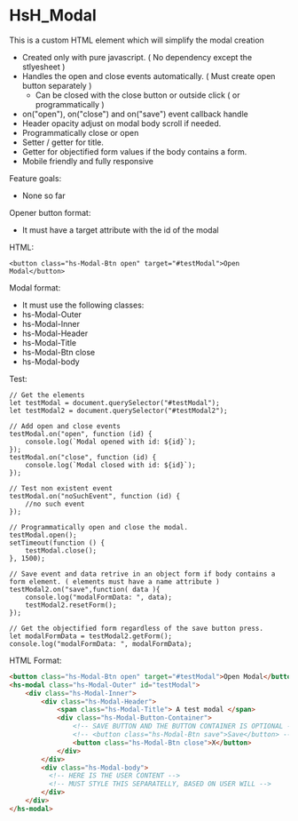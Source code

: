 # HsH_Modal
This is a custom HTML element which will simplify the modal creation

- Created only with pure javascript. ( No dependency except the stlyesheet )
- Handles the open and close events automatically. ( Must create open button separately )
  - Can be closed with the close button or outside click ( or programmatically )
- on("open"), on("close") and on("save") event callback handle
- Header opacity adjust on modal body scroll if needed.
- Programmatically close or open
- Setter / getter for title.
- Getter for objectified form values if the body contains a form.
- Mobile friendly and fully responsive

Feature goals:
- None so far

Opener button format:
- It must have a target attribute with the id of the modal

HTML: 
```
<button class="hs-Modal-Btn open" target="#testModal">Open Modal</button>
```

Modal format:
 - It must use the following classes:
  - hs-Modal-Outer
  - hs-Modal-Inner
  - hs-Modal-Header
  - hs-Modal-Title
  - hs-Modal-Btn close
  - hs-Modal-body
  
  
  Test:

```JS
// Get the elements
let testModal = document.querySelector("#testModal");
let testModal2 = document.querySelector("#testModal2");

// Add open and close events
testModal.on("open", function (id) {
    console.log(`Modal opened with id: ${id}`);
});
testModal.on("close", function (id) {
    console.log(`Modal closed with id: ${id}`);
});

// Test non existent event
testModal.on("noSuchEvent", function (id) {
    //no such event
});

// Programmatically open and close the modal.
testModal.open();
setTimeout(function () {
    testModal.close();
}, 1500);

// Save event and data retrive in an object form if body contains a form element. ( elements must have a name attribute )
testModal2.on("save",function( data ){
    console.log("modalFormData: ", data);
    testModal2.resetForm();
});

// Get the objectified form regardless of the save button press.
let modalFormData = testModal2.getForm();
console.log("modalFormData: ", modalFormData);
```


HTML Format:

```HTML
<button class="hs-Modal-Btn open" target="#testModal">Open Modal</button>
<hs-modal class="hs-Modal-Outer" id="testModal">
    <div class="hs-Modal-Inner">
        <div class="hs-Modal-Header">
            <span class="hs-Modal-Title"> A test modal </span>
            <div class="hs-Modal-Button-Container">
                <!-- SAVE BUTTON AND THE BUTTON CONTAINER IS OPTIONAL -->
                <!-- <button class="hs-Modal-Btn save">Save</button> -->
                <button class="hs-Modal-Btn close">X</button>
            </div>
        </div>
        <div class="hs-Modal-body">
          <!-- HERE IS THE USER CONTENT -->
          <!-- MUST STYLE THIS SEPARATELLY, BASED ON USER WILL -->
        </div>
    </div>
</hs-modal>
```
